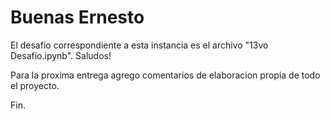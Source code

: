 # Buenas Ernesto

El desafio correspondiente a esta instancia es el archivo "13vo Desafío.ipynb". Saludos!

Para la proxima entrega agrego comentarios de elaboracion propia de todo el proyecto.

Fin.
